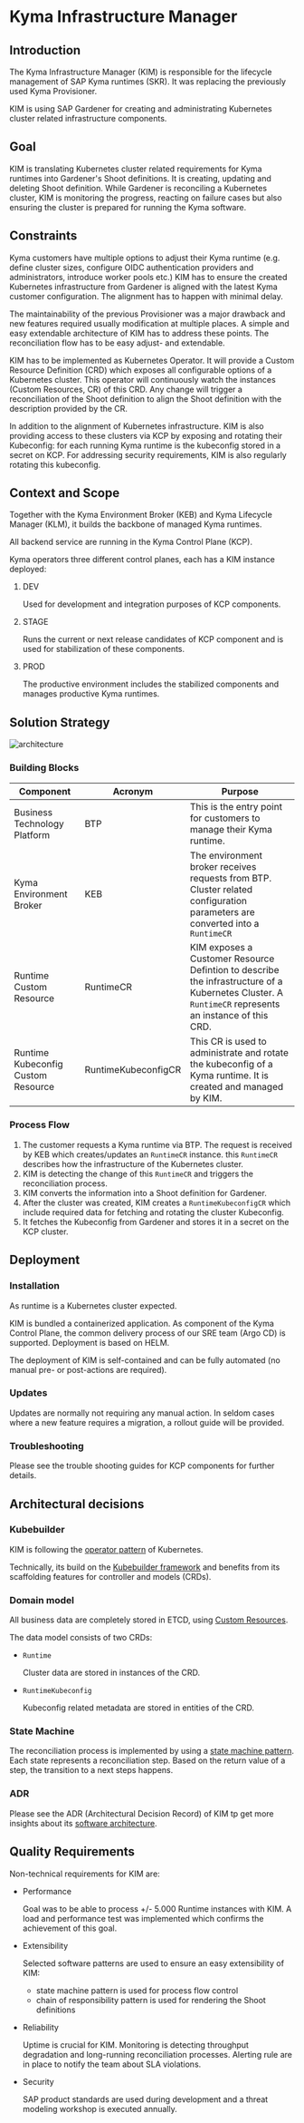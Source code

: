 # Kyma Infrastructure Manager


## Introduction

The Kyma Infrastructure Manager (KIM) is responsible for the lifecycle management of SAP Kyma runtimes (SKR). It was replacing the previously used Kyma Provisioner.

KIM is using SAP Gardener for creating and administrating Kubernetes cluster related infrastructure components.


## Goal

KIM is translating Kubernetes cluster related requirements for Kyma runtimes into Gardener's Shoot definitions. It is creating, updating and deleting Shoot definition. While Gardener is reconciling a Kubernetes cluster, KIM is monitoring the progress, reacting on failure cases but also ensuring the cluster is prepared for running the Kyma software.


## Constraints

Kyma customers have multiple options to adjust their Kyma runtime  (e.g. define cluster sizes, configure OIDC authentication providers and administrators, introduce worker pools etc.) KIM has to ensure the created Kubernetes infrastructure from Gardener is aligned with the latest Kyma customer configuration. The alignment has to happen with minimal delay.

The maintainability of the previous Provisioner was a major drawback and new features required usually modification at multiple places. A simple and easy extendable architecture of KIM has to address these points. The reconciliation flow has to be easy adjust- and extendable.

KIM has to be implemented as Kubernetes Operator. It will provide a Custom Resource Definition (CRD) which exposes all configurable options of a Kubernetes cluster. This operator will continuously watch the instances (Custom Resources, CR) of this CRD. Any change will trigger a reconciliation of the Shoot definition to align the Shoot definition with the description provided by the CR.

In addition to the alignment of Kubernetes infrastructure. KIM is also providing access to these clusters via KCP by exposing and rotating their Kubeconfig: for each running Kyma runtime is the kubeconfig stored in a secret on KCP. For addressing security requirements, KIM is also regularly rotating this kubeconfig.

## Context and Scope

Together with the Kyma Environment Broker (KEB) and Kyma Lifecycle Manager (KLM), it builds the backbone of managed Kyma runtimes.

All backend service are running in the Kyma Control Plane (KCP).

Kyma operators three different control planes, each has a KIM instance deployed:

1. DEV

    Used for development and integration purposes of KCP components.

2. STAGE

    Runs the current or next release candidates of KCP component and is used for stabilization of these components.

3. PROD

    The productive environment includes the stabilized components and manages productive Kyma runtimes.



## Solution Strategy

![architecture](../adr/assets/keb-kim-target-arch.drawio.svg)

### Building Blocks

|Component|Acronym|Purpose|
|--|--|--|
|Business Technology Platform|BTP|This is the entry point for customers to manage their Kyma runtime.|
|Kyma Environment Broker|KEB|The environment broker receives requests from BTP. Cluster related configuration parameters are converted into a `RuntimeCR`|
|Runtime Custom Resource|RuntimeCR|KIM exposes a Customer Resource Defintion to describe the infrastructure of a Kubernetes Cluster. A `RuntimeCR` represents an instance of this CRD.|
|Runtime Kubeconfig Custom Resource|RuntimeKubeconfigCR|This CR is used to administrate and rotate the kubeconfig of a Kyma runtime. It is created and managed by KIM.|


### Process Flow

1. The customer requests  a Kyma runtime via BTP. The request is received by KEB which creates/updates an `RuntimeCR` instance. this `RuntimeCR` describes how the infrastructure of the Kubernetes cluster.
2. KIM is detecting the change of this `RuntimeCR` and triggers the reconciliation process.
3. KIM converts the information into a Shoot definition for Gardener.
4. After the cluster was created, KIM creates a `RuntimeKubeconfigCR` which include required data for fetching and rotating the cluster Kubeconfig.
5. It fetches the Kubeconfig from Gardener and stores it in a secret on the KCP cluster.


## Deployment

### Installation

As runtime is a Kubernetes cluster expected.

KIM is bundled a containerized application. As component of the Kyma Control Plane, the common delivery process of our SRE team (Argo CD) is supported. Deployment is based on HELM.

The deployment of KIM is self-contained and can be fully automated (no manual pre- or post-actions are required).


### Updates

Updates are normally not requiring any manual action. In seldom cases where a new feature requires a migration, a rollout guide will be provided.


### Troubleshooting

Please see the trouble shooting guides for KCP components for further details.


## Architectural decisions

### Kubebuilder

KIM is following the [operator pattern](https://kubernetes.io/docs/concepts/extend-kubernetes/operator/) of Kubernetes. 

Technically, its build on the [Kubebuilder framework](https://github.com/kubernetes-sigs/kubebuilder) and benefits from its scaffolding features for controller and models (CRDs).


### Domain model

All business data are completely stored in ETCD, using [Custom Resources](https://kubernetes.io/docs/concepts/extend-kubernetes/api-extension/custom-resources/).

The data model consists of two CRDs:

* `Runtime`

    Cluster data are stored in instances of the  CRD. 

* `RuntimeKubeconfig`

    Kubeconfig related metadata are stored in entities of the  CRD.


### State Machine
The reconciliation process is implemented by using a [state machine pattern](https://en.wikipedia.org/wiki/Finite-state_machine). Each state represents a reconciliation step. Based on the return value of a step, the transition to a next steps happens.

### ADR
Please see the ADR (Architectural Decision Record) of KIM tp get more insights about its [software architecture](../adr/001-provisioning.md).


## Quality Requirements

Non-technical requirements for KIM are:

* Performance

    Goal was to be able to process +/- 5.000 Runtime instances with KIM. A load and performance test was implemented which confirms the achievement of this goal.

* Extensibility

    Selected software patterns are used to ensure an easy extensibility of KIM:
    
    *  state machine pattern is used for process flow control
    *  chain of responsibility pattern is used for rendering the Shoot definitions

*  Reliability

    Uptime is crucial for KIM. Monitoring is detecting throughput degradation and long-running reconciliation processes. Alerting rule are in place to notify the team about SLA violations.

* Security

    SAP product standards are used during development and a threat modeling workshop is executed annually.


